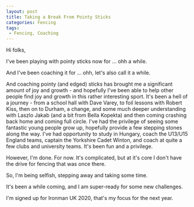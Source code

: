 ```yaml
---
layout: post
title: Taking a Break From Pointy Sticks
categories: Fencing
tags: 
 - Fencing, Coaching
---
```


Hi folks,

I've been playing with pointy sticks now for ... ohh a while.

And I've been coaching it for ... ohh, let's also call it a while.

And coaching pointy (and edged) sticks has brought me a significant amount of joy and growth - and hopefully I've been able to help other people find joy and growth in this rather interesting sport.  It's been a hell of a journey - from a school hall with Dave Varey, to foil lessons with Robert Kiss, then on to Durham, a change, and some much deeper understanding with Laszlo Jakab (and a bit from Bella Kopekta) and then coming crashing back home and coming full circle.  I've had the privilege of seeing some fantastic young people grow up, hopefully provide a few stepping stones along the way.  I've had opportunity to study in Hungary, coach the U13/U15 England teams, captain the Yorkshire Cadet Winton, and coach at quite a few clubs and university teams. It's been fun and a privilege.

However, I'm done.  For now.  It's complicated, but at it's core I don't have the drive for fencing that was once there.

So, I'm being selfish, stepping away and taking some time.

It's been a while coming, and I am super-ready for some new challenges.

I'm signed up for Ironman UK 2020, that's my focus for the next year.